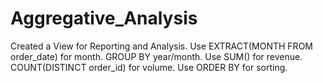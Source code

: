 # Aggregative_Analysis
 Created a View for Reporting and Analysis.
 Use EXTRACT(MONTH FROM order_date) for month.
 GROUP BY year/month.
 Use SUM() for revenue.
 COUNT(DISTINCT order_id) for volume.
 Use ORDER BY for sorting.
